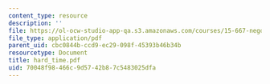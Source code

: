```yaml
---
content_type: resource
description: ''
file: https://ol-ocw-studio-app-qa.s3.amazonaws.com/courses/15-667-negotiation-and-conflict-management-spring-2001/70048f98466c9d5742b87c5483025dfa_hard_time.pdf
file_type: application/pdf
parent_uid: cbc0844b-ccd9-ec29-098f-45393b46b34b
resourcetype: Document
title: hard_time.pdf
uid: 70048f98-466c-9d57-42b8-7c5483025dfa
---
```

